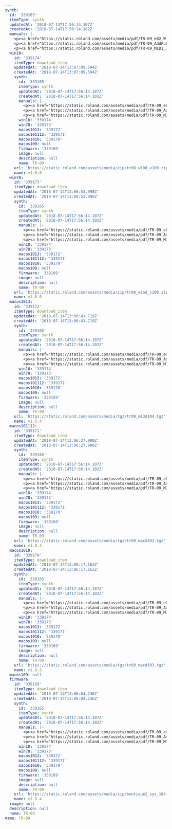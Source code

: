 ```yaml
---
synth:
  id: '339165'
  itemType: synth
  updatedAt: '2018-07-14T17:56:14.107Z'
  createdAt: '2018-07-14T17:56:14.102Z'
  manuals: |-
    <p><a href="https://static.roland.com/assets/media/pdf/TR-09_e02_W.pdf">Owner's manual</a></p>
    <p><a href="https://static.roland.com/assets/media/pdf/TR-09_AddFunc_Errata_e01_W.pdf">Supplementary manual for v1.0.4</a></p>
    <p><a href="https://static.roland.com/assets/media/pdf/TR-09_MIDI_Imple_e01_W.pdf">MIDI implementation chart v1.00</a></p>
  win10:
    id: '339174'
    itemType: download_item
    updatedAt: '2018-07-14T13:07:09.594Z'
    createdAt: '2018-07-14T13:07:09.594Z'
    synth:
      id: '339165'
      itemType: synth
      updatedAt: '2018-07-14T17:56:14.107Z'
      createdAt: '2018-07-14T17:56:14.102Z'
      manuals: |-
        <p><a href="https://static.roland.com/assets/media/pdf/TR-09_e02_W.pdf">Owner's manual</a></p>
        <p><a href="https://static.roland.com/assets/media/pdf/TR-09_AddFunc_Errata_e01_W.pdf">Supplementary manual for v1.0.4</a></p>
        <p><a href="https://static.roland.com/assets/media/pdf/TR-09_MIDI_Imple_e01_W.pdf">MIDI implementation chart v1.00</a></p>
      win10: '339174'
      win78: '339173'
      macos1013: '339172'
      macos101112: '339171'
      macos1010: '339170'
      macos109: null
      firmware: '339169'
      image: null
      description: null
      name: TR-09
    url: 'https://static.roland.com/assets/media/zip/tr08_w10d_v100.zip'
    name: v1.0.0
  win78:
    id: '339173'
    itemType: download_item
    updatedAt: '2018-07-14T13:06:53.998Z'
    createdAt: '2018-07-14T13:06:53.998Z'
    synth:
      id: '339165'
      itemType: synth
      updatedAt: '2018-07-14T17:56:14.107Z'
      createdAt: '2018-07-14T17:56:14.102Z'
      manuals: |-
        <p><a href="https://static.roland.com/assets/media/pdf/TR-09_e02_W.pdf">Owner's manual</a></p>
        <p><a href="https://static.roland.com/assets/media/pdf/TR-09_AddFunc_Errata_e01_W.pdf">Supplementary manual for v1.0.4</a></p>
        <p><a href="https://static.roland.com/assets/media/pdf/TR-09_MIDI_Imple_e01_W.pdf">MIDI implementation chart v1.00</a></p>
      win10: '339174'
      win78: '339173'
      macos1013: '339172'
      macos101112: '339171'
      macos1010: '339170'
      macos109: null
      firmware: '339169'
      image: null
      description: null
      name: TR-09
    url: 'https://static.roland.com/assets/media/zip/tr08_wind_v100.zip'
    name: v1.0.0
  macos1013:
    id: '339172'
    itemType: download_item
    updatedAt: '2018-07-14T13:06:41.719Z'
    createdAt: '2018-07-14T13:06:41.719Z'
    synth:
      id: '339165'
      itemType: synth
      updatedAt: '2018-07-14T17:56:14.107Z'
      createdAt: '2018-07-14T17:56:14.102Z'
      manuals: |-
        <p><a href="https://static.roland.com/assets/media/pdf/TR-09_e02_W.pdf">Owner's manual</a></p>
        <p><a href="https://static.roland.com/assets/media/pdf/TR-09_AddFunc_Errata_e01_W.pdf">Supplementary manual for v1.0.4</a></p>
        <p><a href="https://static.roland.com/assets/media/pdf/TR-09_MIDI_Imple_e01_W.pdf">MIDI implementation chart v1.00</a></p>
      win10: '339174'
      win78: '339173'
      macos1013: '339172'
      macos101112: '339171'
      macos1010: '339170'
      macos109: null
      firmware: '339169'
      image: null
      description: null
      name: TR-09
    url: 'https://static.roland.com/assets/media/tgz/tr09_m13d104.tgz'
    name: v1.0.4
  macos101112:
    id: '339171'
    itemType: download_item
    updatedAt: '2018-07-14T13:06:27.900Z'
    createdAt: '2018-07-14T13:06:27.900Z'
    synth:
      id: '339165'
      itemType: synth
      updatedAt: '2018-07-14T17:56:14.107Z'
      createdAt: '2018-07-14T17:56:14.102Z'
      manuals: |-
        <p><a href="https://static.roland.com/assets/media/pdf/TR-09_e02_W.pdf">Owner's manual</a></p>
        <p><a href="https://static.roland.com/assets/media/pdf/TR-09_AddFunc_Errata_e01_W.pdf">Supplementary manual for v1.0.4</a></p>
        <p><a href="https://static.roland.com/assets/media/pdf/TR-09_MIDI_Imple_e01_W.pdf">MIDI implementation chart v1.00</a></p>
      win10: '339174'
      win78: '339173'
      macos1013: '339172'
      macos101112: '339171'
      macos1010: '339170'
      macos109: null
      firmware: '339169'
      image: null
      description: null
      name: TR-09
    url: 'https://static.roland.com/assets/media/tgz/tr09_macd103.tgz'
    name: v1.0.3
  macos1010:
    id: '339170'
    itemType: download_item
    updatedAt: '2018-07-14T13:06:17.163Z'
    createdAt: '2018-07-14T13:06:17.163Z'
    synth:
      id: '339165'
      itemType: synth
      updatedAt: '2018-07-14T17:56:14.107Z'
      createdAt: '2018-07-14T17:56:14.102Z'
      manuals: |-
        <p><a href="https://static.roland.com/assets/media/pdf/TR-09_e02_W.pdf">Owner's manual</a></p>
        <p><a href="https://static.roland.com/assets/media/pdf/TR-09_AddFunc_Errata_e01_W.pdf">Supplementary manual for v1.0.4</a></p>
        <p><a href="https://static.roland.com/assets/media/pdf/TR-09_MIDI_Imple_e01_W.pdf">MIDI implementation chart v1.00</a></p>
      win10: '339174'
      win78: '339173'
      macos1013: '339172'
      macos101112: '339171'
      macos1010: '339170'
      macos109: null
      firmware: '339169'
      image: null
      description: null
      name: TR-09
    url: 'https://static.roland.com/assets/media/tgz/tr09_macd103.tgz'
    name: v1.0.3
  macos109: null
  firmware:
    id: '339169'
    itemType: download_item
    updatedAt: '2018-07-14T13:06:04.236Z'
    createdAt: '2018-07-14T13:06:04.236Z'
    synth:
      id: '339165'
      itemType: synth
      updatedAt: '2018-07-14T17:56:14.107Z'
      createdAt: '2018-07-14T17:56:14.102Z'
      manuals: |-
        <p><a href="https://static.roland.com/assets/media/pdf/TR-09_e02_W.pdf">Owner's manual</a></p>
        <p><a href="https://static.roland.com/assets/media/pdf/TR-09_AddFunc_Errata_e01_W.pdf">Supplementary manual for v1.0.4</a></p>
        <p><a href="https://static.roland.com/assets/media/pdf/TR-09_MIDI_Imple_e01_W.pdf">MIDI implementation chart v1.00</a></p>
      win10: '339174'
      win78: '339173'
      macos1013: '339172'
      macos101112: '339171'
      macos1010: '339170'
      macos109: null
      firmware: '339169'
      image: null
      description: null
      name: TR-09
    url: 'https://static.roland.com/assets/media/zip/boutique2_sys_104.zip'
    name: v1.0.4
  image: null
  description: null
  name: TR-09
name: TR-09
---
```


